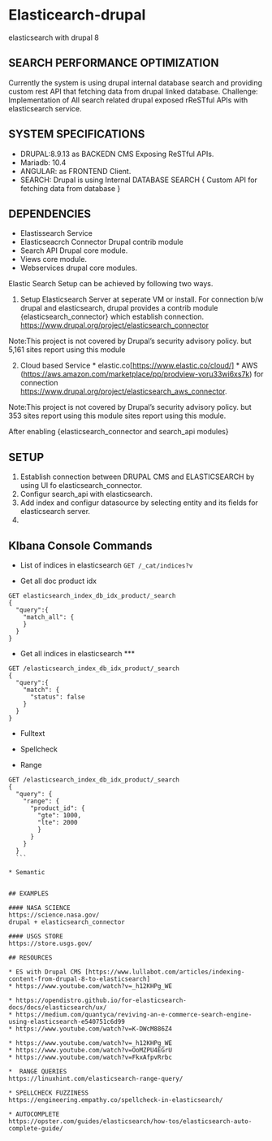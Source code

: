 # Elasticearch-drupal
elasticsearch with drupal 8

## SEARCH PERFORMANCE OPTIMIZATION

Currently the system is using drupal internal database search and providing custom rest API that fetching data from drupal linked database.
Challenge: Implementation of All search related drupal exposed rReSTful APIs with elasticsearch service.

## SYSTEM SPECIFICATIONS
  * DRUPAL:8.9.13 as BACKEDN CMS Exposing ReSTful APIs.
  * Mariadb: 10.4
  * ANGULAR: as FRONTEND Client.
  * SEARCH: Drupal is using Internal DATABASE SEARCH { Custom API for fetching data from database }

## DEPENDENCIES
  * Elastissearch Service
  * Elasticseacrch Connector Drupal contrib module
  * Search API Drupal core module.
  * Views core module.
  * Webservices drupal core modules.

Elastic Search Setup can be achieved by following two ways.

  1. Setup Elasticsearch Server at seperate VM  or install. For connection b/w  drupal and elasticsearch, drupal provides a contrib module {elasticsearch_connector} which establish connection. https://www.drupal.org/project/elasticsearch_connector

  Note:This project is not covered by Drupal’s security advisory policy.
  but 5,161 sites report using this module

  2. Cloud based Service
    * elastic.co[https://www.elastic.co/cloud/]
    * AWS (https://aws.amazon.com/marketplace/pp/prodview-voru33wi6xs7k)
      for connection https://www.drupal.org/project/elasticsearch_aws_connector.

  Note:This project is not covered by Drupal’s security advisory policy.
  but 353 sites report using this module sites report using this module.

After enabling {elasticsearch_connector and search_api modules}
## SETUP
  1. Establish connection between DRUPAL CMS and ELASTICSEARCH by using UI fo elasticsearch_connector.
  2. Configur search_api with elasticsearch.
  3. Add index and configur datasource by selecting  entity and its fields for elasticsearch server.
  4.

## KIbana Console Commands

  * List of indices in elasticsearch
  `GET /_cat/indices?v`

  * Get all doc product idx
  ```
  GET elasticsearch_index_db_idx_product/_search
  {
    "query":{
      "match_all": {
      }
    }
  }
  ```

  * Get all indices in elasticsearch ***
  ```
  GET /elasticsearch_index_db_idx_product/_search
  {
    "query":{
      "match": {
        "status": false
      }
    }
  }
  ```

  * Fulltext

  * Spellcheck


  * Range
  ```
  GET /elasticsearch_index_db_idx_product/_search
  {
    "query": {
      "range": {
        "product_id": {
          "gte": 1000,
          "lte": 2000
          }
        }
      }
    }
    ```

  * Semantic


## EXAMPLES

#### NASA SCIENCE
  https://science.nasa.gov/
drupal + elasticsearch_connector

#### USGS STORE
  https://store.usgs.gov/

## RESOURCES

  * ES with Drupal CMS [https://www.lullabot.com/articles/indexing-content-from-drupal-8-to-elasticsearch]
  * https://www.youtube.com/watch?v=_h12KHPg_WE

  * https://opendistro.github.io/for-elasticsearch-docs/docs/elasticsearch/ux/
  * https://medium.com/quantyca/reviving-an-e-commerce-search-engine-using-elasticsearch-e540751c6d99
  * https://www.youtube.com/watch?v=K-DWcM886Z4

  * https://www.youtube.com/watch?v=_h12KHPg_WE
  * https://www.youtube.com/watch?v=OoMZPU4EGrU
  * https://www.youtube.com/watch?v=FkxAfpvRrbc

  *  RANGE QUERIES
https://linuxhint.com/elasticsearch-range-query/

  * SPELLCHECK FUZZINESS
  https://engineering.empathy.co/spellcheck-in-elasticsearch/

 * AUTOCOMPLETE
  https://opster.com/guides/elasticsearch/how-tos/elasticsearch-auto-complete-guide/